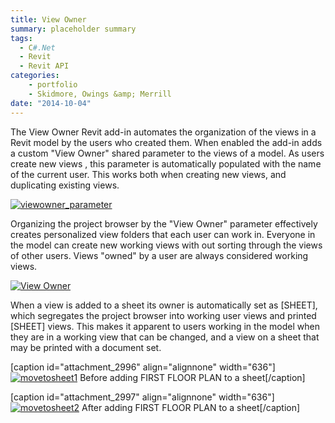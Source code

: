 ```yaml
---
title: View Owner
summary: placeholder summary
tags:
  - C#.Net
  - Revit
  - Revit API
categories:
    - portfolio
    - Skidmore, Owings &amp; Merrill
date: "2014-10-04"
---
```


The View Owner Revit add-in automates the organization of the views in a Revit model by the users who created them. When enabled the add-in adds a custom "View Owner" shared parameter to the views of a model. As users create new views , this parameter is automatically populated with the name of the current user. This works both when creating new views, and duplicating existing views.

[![viewowner_parameter](viewowner_parameter.png)](http://www.ericanastas.com/wp-content/uploads/2014/06/viewowner_parameter.png)

Organizing the project browser by the "View Owner" parameter effectively creates personalized view folders that each user can work in. Everyone in the model can create new working views with out sorting through the views of other users. Views "owned" by a user are always considered working views.

[![View Owner](http://www.ericanastas.com/wp-content/uploads/2014/06/View-Owner-636x545.png)](View-Owner.png)

When a view is added to a sheet its owner is automatically set as \[SHEET\], which segregates the project browser into working user views and printed \[SHEET\] views. This makes it apparent to users working in the model when they are in a working view that can be changed, and a view on a sheet that may be printed with a document set.

\[caption id="attachment_2996" align="alignnone" width="636"\][![movetosheet1](http://www.ericanastas.com/wp-content/uploads/2014/06/movetosheet1-636x461.png)](movetosheet1.png) Before adding FIRST FLOOR PLAN to a sheet\[/caption\]

\[caption id="attachment_2997" align="alignnone" width="636"\][![movetosheet2](http://www.ericanastas.com/wp-content/uploads/2014/06/movetosheet2-636x461.png)](movetosheet2.png) After adding FIRST FLOOR PLAN to a sheet\[/caption\]
